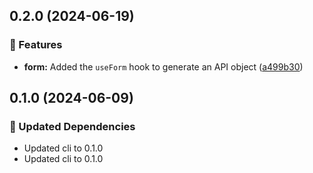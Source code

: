 ## 0.2.0 (2024-06-19)


### 🚀 Features

- **form:** Added the `useForm` hook to generate an API object ([a499b30](https://github.com/storm-software/cyclone-ui/commit/a499b30))

## 0.1.0 (2024-06-09)


### 🧱 Updated Dependencies

- Updated cli to 0.1.0
- Updated cli to 0.1.0